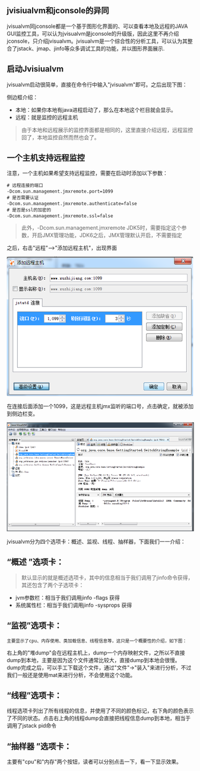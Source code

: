 ## jvisiualvm和jconsole的异同

jvisualvm同jconsole都是一个基于图形化界面的、可以查看本地及远程的JAVA GUI监控工具，可以认为jvisualvm是jconsole的升级版，因此这里不再介绍jconsole，只介绍jvisualvm。jvisualvm是一个综合性的分析工具，可以认为其整合了jstack、jmap、jinfo等众多调试工具的功能，并以图形界面展示.

## 启动Jvisiualvm

jvisualvm启动很简单，直接在命令行中输入"jvisualvm"即可。之后出现下图：

侧边框介绍：

* 本地：如果你本地有java进程启动了，那么在本地这个栏目就会显示。
* 远程：就是监控的远程主机

>由于本地和远程展示的监控界面都是相同的，这里直接介绍远程，远程监控回了，本地监控自然而然也会了。

## 一个主机支持远程监控

注意，一个主机如果希望支持远程监控，需要在启动时添加以下参数：

```
# 远程连接的端口
-Dcom.sun.management.jmxremote.port=1099
# 是否需要认证
-Dcom.sun.management.jmxremote.authenticate=false
# 是否是ssl的加密的
-Dcom.sun.management.jmxremote.ssl=false
```

>此外，-Dcom.sun.management.jmxremote  JDK5时，需要指定这个参数，开启JMX管理功能，JDK6之后，JMX管理默认开启，不需要指定


之后，右击"远程"-->"添加远程主机"，出现界面

![](JMX连接.png)

在连接后面添加一个1099，这是远程主机jmx监听的端口号，点击确定，就被添加到侧边栏变。

![](JavaVisualVM选显卡.png)

jvisualvm分为四个选项卡：概述、监视、线程、抽样器，下面我们一一介绍：

## “概述 ”选项卡：

>默认显示的就是概述选项卡，其中的信息相当于我们调用了jinfo命令获得，其还包含了两个子选项卡：

- jvm参数栏：相当于我们调用jinfo -flags <pid>获得
- 系统属性栏：相当于我们调用jinfo -sysprops <pid>获得

## “监视”选项卡：

    主要显示了cpu、内存使用、类加载信息、线程信息等，这只是一个概要性的介绍，如下图：

右上角的"堆dump"会在远程主机上，dump一个内存映射文件，之所以不直接dump到本地，主要是因为这个文件通常比较大，直接dump到本地会很慢。dump完成之后，可以手工下载这个文件，通过"文件"->"装入"来进行分析，不过我们一般还是使用mat来进行分析，不会使用这个功能。

## “线程”选项卡：

线程选项卡列出了所有线程的信息，并使用了不同的颜色标记，右下角的颜色表示了不同的状态。点击右上角的线程dump会直接把线程信息dump到本地，相当于调用了jstack pid命令

## “抽样器 ”选项卡：

主要有"cpu"和"内存"两个按钮，读者可以分别点击一下，看一下显示效果。